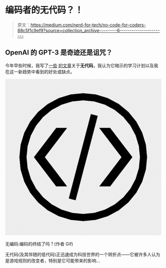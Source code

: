 # 编码者的无代码？！

> 原文：<https://medium.com/nerd-for-tech/no-code-for-coders-88c5f1c9ef9?source=collection_archive---------6----------------------->

## OpenAI 的 GPT-3 是奇迹还是诅咒？

今年早些时候，我写了[一些](https://mina-pecheux.medium.com/the-no-code-movement-will-programmers-be-put-out-of-business-7dba81ccfb49) [的文章](/nerd-for-tech/is-automl-a-form-of-no-coding-d73cd4b48fc9)关于**无代码**，我认为它暗示的学习计划以及我在这一新趋势中看到的好处或缺点。

![](img/9bcd6b16a2b6fef79b0e5a2daeb1093a.png)

无编码:编码的终结了吗？(作者 Gif)

无代码(及其伴随的低代码)正迅速成为科技世界的一个转折点——它被许多人认为是游戏规则的改变者，特别是它可能带来的影响…